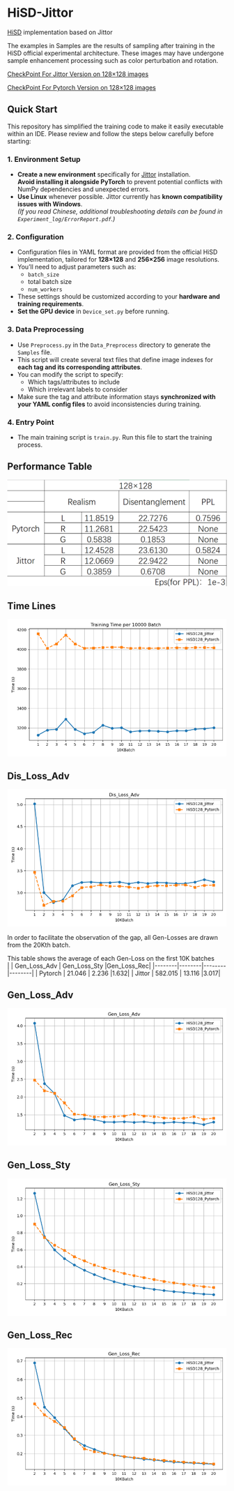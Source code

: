 # HiSD-Jittor
[HiSD](https://github.com/imlixinyang/HiSD) implementation based on Jittor  

The examples in Samples are the results of sampling after training in the HiSD official experimental architecture. These images may have undergone sample enhancement processing such as color perturbation and rotation.

[CheckPoint For Jittor Version on 128×128 images](https://drive.google.com/file/d/1UD7pFR8yMLg6bwfLGcWK8EN1wNoSF5NI/view?usp=sharing)  

[CheckPoint For Pytorch Version on 128×128 images](https://drive.google.com/file/d/1AIye0Gs16cepKiyLaalzlCcJNzKEoot5/view?usp=sharing)

##  Quick Start

This repository has simplified the training code to make it easily executable within an IDE. Please review and follow the steps below carefully before starting:

### 1. Environment Setup

- **Create a new environment** specifically for [Jittor](https://github.com/Jittor/jittor) installation.  
  **Avoid installing it alongside PyTorch** to prevent potential conflicts with NumPy dependencies and unexpected errors.
- **Use Linux** whenever possible. Jittor currently has **known compatibility issues with Windows**.  
  *(If you read Chinese, additional troubleshooting details can be found in `Experiment_log/ErrorReport.pdf`.)*

### 2. Configuration

- Configuration files in YAML format are provided from the official HiSD implementation, tailored for **128×128** and **256×256** image resolutions.
- You’ll need to adjust parameters such as:
  - `batch_size`
  - total batch size
  - `num_workers`
- These settings should be customized according to your **hardware and training requirements**.
- **Set the GPU device** in `Device_set.py` before running.

### 3. Data Preprocessing

- Use `Preprocess.py` in the `Data_Preprocess` directory to generate the `Samples` file.
- This script will create several text files that define image indexes for **each tag and its corresponding attributes**.
- You can modify the script to specify:
  - Which tags/attributes to include
  - Which irrelevant labels to consider
- Make sure the tag and attribute information stays **synchronized with your YAML config files** to avoid inconsistencies during training.

### 4. Entry Point

- The main training script is `train.py`. Run this file to start the training process.


## Performance Table  
![Performance Table](Experiment_log/Experiment.png)

## Time Lines  
![Time Lines](Experiment_log/Time.png)

## Dis_Loss_Adv  
![Dis_Loss_Adv](Experiment_log/Dis_Loss_Adv.png)

In order to facilitate the observation of the gap, all Gen-Losses are drawn from the 20Kth batch.

This table shows the average of each Gen-Loss on the first 10K batches  
|  | Gen_Loss_Adv | Gen_Loss_Sty |Gen_Loss_Rec|
|--------|--------|--------|--------|
| Pytorch  | 21.046  | 2.236  |1.632|
| Jittor | 582.015  | 13.116  |3.017|

## Gen_Loss_Adv  
![Gen_Loss_Adv](Experiment_log/Gen_Loss_Adv.png)

## Gen_Loss_Sty  
![Dis_Loss_Adv](Experiment_log/Gen_Loss_Sty.png)

## Gen_Loss_Rec  
![Dis_Loss_Adv](Experiment_log/Gen_Loss_Rec.png)
